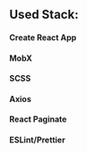 ## Used Stack:

#### Create React App

#### MobX

#### SCSS

#### Axios

#### React Paginate

#### ESLint/Prettier
